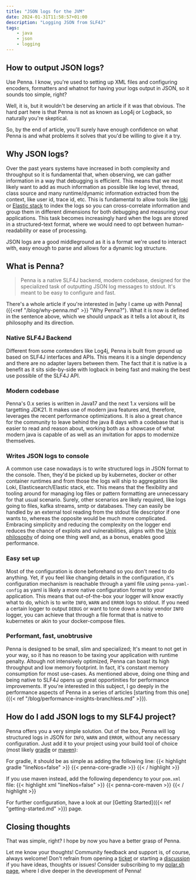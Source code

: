 ```yaml
---
title: "JSON logs for the JVM"
date: 2024-01-31T11:58:57+01:00
description: "Logging JSON from SLF4J"
tags:
    - java
    - json
    - logging
---
```


## How to output JSON logs?

Use Penna. I know, you're used to setting up XML files and configuring encoders, formatters and whatnot for having your logs output in JSON, so it sounds too simple, right?

Well, it is, but it wouldn't be deserving an article if it was that obvious. The hard part here is that Penna is not as known as Log4j or Logback, so naturally you're skeptical.

So, by the end of article, you'll surely have enough confidence on what Penna is and what problems it solves that you'd be willing to give it a try.


<!-- more -->

## Why JSON logs?

Over the past years systems have increased in both complexity and throughput so it is fundamental that, when observing, we can gather information in a way that debugging is efficient.
This means that we most likely want to add as much information as possible like log level, thread, class source and many runtime/dynamic information extracted from the context, like
user id, trace id, etc. This is fundamental to allow tools like [loki](https://grafana.com/oss/loki/) or [Elastic stack](https://www.elastic.co/elastic-stack) to index the logs so you can cross-correlate information and
group them in different dimensions for both debugging and measuring your applications. This task becomes increasingly hard when the logs are stored in a structured-text format, where
we would need to opt between human-readability or ease of processing.

JSON logs are a good middleground as it is a format we're used to interact with, easy enough to parse and allows for a dynamic log structure.

## What is Penna?

> Penna is a native SLF4J backend, modern codebase, designed for the specialized task of outputting JSON log messages to stdout. It's meant to be easy to configure and fast.

There's a whole article if you're interested in [why I came up with Penna]({{<ref "/blog/why-penna.md" >}} "Why Penna?"). What it is now is defined in the sentence above, which we should unpack as it tells a lot about it, its philosophy and its direction.

### Native SLF4J Backend

Different from some contenders like Log4j, Penna is built from ground up based on SLF4J interfaces and APIs. This means it is a single dependency and there are no adapter layers between them. The fact that it is native is a benefit as it sits side-by-side with logback in being fast and making the best use possible of the SLF4J API.

### Modern codebase

Penna's 0.x series is written in Java17 and the next 1.x versions will be targetting JDK21. It makes use of modern java features and, therefore, leverages the recent performance optimizations. It is also a great chance for the community to leave behind the java 8 days with a codebase that is easier to read and reason about, working both as a showcase of what modern java is capable of as well as an invitation for apps to modernize themselves.

### Writes JSON logs to console

A common use case nowadays is to write structured logs in JSON format to the console. Then, they'd be picked up by kubernetes, docker or other container runtimes and from those the logs will ship to aggregators like Loki, Elasticsearch/Elastic stack, etc. This means that the flexibility and tooling around for managing log files or pattern formatting are unnecessary for that usual scenario. Surely, other scenarios are likely required, like logs going to files, kafka streams, smtp or databases. They can easily be handled by an external tool reading from the stdout file descriptor if one wants to, whereas the opposite would be much more complicated. Embracing simplicity and reducing the complexity on the logger end reduces the chance of exploits and vulnerabilities, aligns with the [Unix philosophy](https://en.wikipedia.org/wiki/Unix_philosophy) of doing one thing well and, as a bonus, enables good performance.

### Easy set up

Most of the configuration is done beforehand so you don't need to do anything. Yet, if you feel like changing details in the configuration, it's configuration mechanism is reachable through a yaml file using `penna-yaml-config` as yaml is likely a more native configuration format to your application. This means that out-of-the-box your logger will know exactly what to do, which is to write `INFO`, `WARN` and `ERROR` logs to stdout. If you need a certain logger to output `DEBUG` or want to tone down a noisy vendor `INFO` logger, you can achieve that through a file format that is native to kubernetes or akin to your docker-compose files.

### Performant, fast, unobtrusive

Penna is designed to be small, slim and specialized; It's meant to not get in your way, so it has no reason to be taxing your application with runtime penalty. Altough not intensively optimized, Penna can boast its high throughput and low memory footprint. In fact, it's constant memory consumption for most use-cases. As mentioned above, doing one thing and being native to SLF4J opens up great opportinities for performance improvements. If you're interested in this subject, I go deeply in the performance aspects of Penna in a series of articles [starting from this one]({{< ref "/blog/performance-insights-branchless.md" >}}).

## How do I add JSON logs to my SLF4J project?

Penna offers you a very simple solution. Out of the box, Penna will log structured logs in JSON for `INFO`, `WARN` and `ERROR`, without any necessary configuration.
Just add it to your project using your build tool of choice (most likely [gradle](https://docs.gradle.org/) or [maven](https://maven.apache.org/)):

For gradle, it should be as simple as adding the following line:
{{< highlight gradle "lineNos=false" >}}
{{< penna-core-gradle >}}
{{< / highlight >}}

If you use maven instead, add the following dependency to your `pom.xml` file:
{{< highlight xml "lineNos=false" >}}
{{< penna-core-maven >}}
{{< / highlight >}}

For further configuration, have a look at our [Getting Started]({{< ref "getting-started.md" >}}) page.

## Closing thoughts

That was simple, right? I hope by now you have a better grasp of Penna.

Let me know your thoughts! Community feedback and support is, of course, always welcome! Don't refrain from opening a [ticket](https://github.com/hkupty/penna/issues) or starting a [discussion](https://github.com/hkupty/penna/discussions) if you have ideas, thoughts or issues! Consider subscribing to my [polar.sh page](https://polar.sh/hkupty), where I dive deeper in the development of Penna!
